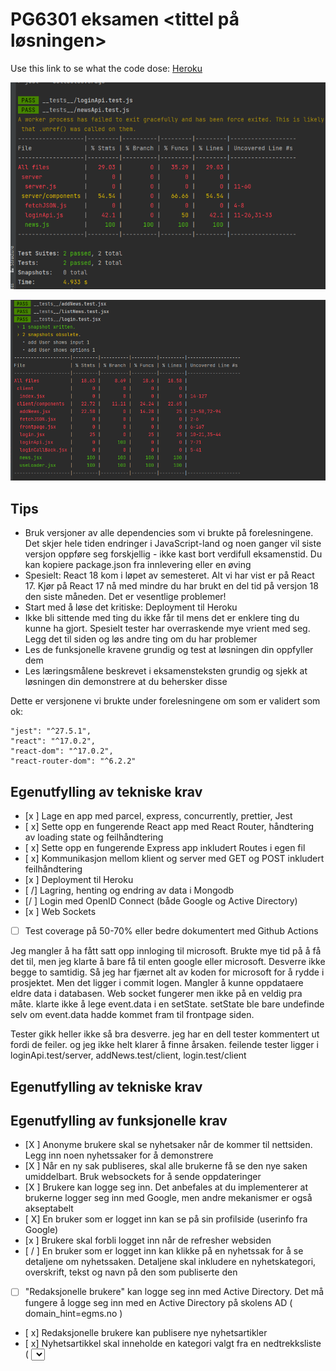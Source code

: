 # PG6301 eksamen <tittel på løsningen>

Use this link to se what the code dose: [Heroku](https://cooljean95-exam.herokuapp.com/)


![img.png](img.png)

![img_1.png](img_1.png)





## Tips

* Bruk versjoner av alle dependencies som vi brukte på forelesningene. Det skjer hele tiden endringer i JavaScript-land og noen ganger vil siste versjon oppføre seg forskjellig - ikke kast bort verdifull eksamenstid. Du kan kopiere package.json fra innlevering eller en øving
* Spesielt: React 18 kom i løpet av semesteret. Alt vi har vist er på React 17. Kjør på React 17 nå med mindre du har brukt en del tid på versjon 18 den siste måneden. Det er vesentlige problemer!
* Start med å løse det kritiske: Deployment til Heroku
* Ikke bli sittende med ting du ikke får til mens det er enklere ting du kunne ha gjort. Spesielt tester har overraskende mye vrient med seg. Legg det til siden og løs andre ting om du har problemer
* Les de funksjonelle kravene grundig og test at løsningen din oppfyller dem
* Les læringsmålene beskrevet i eksamensteksten grundig og sjekk at løsningen din demonstrere at du behersker disse

Dette er versjonene vi brukte under forelesningene om som er validert som ok:

```
"jest": "^27.5.1",
"react": "^17.0.2",
"react-dom": "^17.0.2",
"react-router-dom": "^6.2.2"
```


## Egenutfylling av tekniske krav

* [x ] Lage en app med parcel, express, concurrently, prettier, Jest
* [ x] Sette opp en fungerende React app med React Router, håndtering av loading state og feilhåndtering
* [ x] Sette opp en fungerende Express app inkludert Routes i egen fil
* [ x] Kommunikasjon mellom klient og server med GET og POST inkludert feilhåndtering
* [x ] Deployment til Heroku
* [ /] Lagring, henting og endring av data i Mongodb
* [/ ] Login med OpenID Connect (både Google og Active Directory)
* [x ] Web Sockets
* [ ] Test coverage på 50-70% eller bedre dokumentert med Github Actions

 Jeg mangler å ha fått satt opp innloging til microsoft. Brukte mye tid på å få det til, men jeg klarte å bare få til enten google eller microsoft.
  Desverre ikke begge to samtidig. Så jeg har fjærnet alt av koden for microsoft for å rydde i prosjektet. Men det ligger i commit logen.
  Mangler å kunne oppdataere eldre data i databasen. 
  Web socket fungerer men ikke på en veldig pra måte. klarte ikke å lege event.data i en setState. setState ble bare undefinde selv om
  event.data hadde kommet fram til frontpage siden. 
  
Tester gikk heller ikke så bra desverre. jeg har en dell tester kommentert ut fordi de feiler. og jeg ikke helt klarer å finne årsaken. 
feilende tester ligger i loginApi.test/server, addNews.test/client, login.test/client

## Egenutfylling av tekniske krav
## Egenutfylling av funksjonelle krav

* [X ] Anonyme brukere skal se nyhetsaker når de kommer til nettsiden. Legg inn noen nyhetssaker for å demonstrere
* [X ] Når en ny sak publiseres, skal alle brukerne få se den nye saken umiddelbart. Bruk websockets for å sende oppdateringer
* [X ] Brukere kan logge seg inn. Det anbefales at du implementerer at brukerne logger seg inn med Google, men andre mekanismer er også akseptabelt
* [ X] En bruker som er logget inn kan se på sin profilside (userinfo fra Google)
* [x ]  Brukere skal forbli logget inn når de refresher websiden
* [ / ] En bruker som er logget inn kan klikke på en nyhetssak for å se detaljene om nyhetssaken. Detaljene skal inkludere en nyhetskategori, overskrift, tekst og navn på den som publiserte den
* [ ] "Redaksjonelle brukere" kan logge seg inn med Active Directory. Det må fungere å logge seg inn med en Active Directory på skolens AD ( domain_hint=egms.no )
* [ x] Redaksjonelle brukere kan publisere nye nyhetsartikler
* [ x]  Nyhetsartikkel skal inneholde en kategori valgt fra en nedtrekksliste ( <select> ), tittel ( <input> ) og tekst ( <textarea> )
* [ x] Dersom noen allerede har publisert en nyhetsartikkel med samme tittel skal serveren sende HTTP status kode 400 og en feilmelding
* [ x] Brukeren skal forhindres fra å sende inn en nyhetsartikkel som mangler kategori, tittel eller tekst
* [] En redaksjonell bruker skal kunne redigere en artikkel de selv har publisert
* [/] Alle feil fra serves skal presenteres til bruker på en pen måte, med mulighet for brukeren til å prøve igjen

